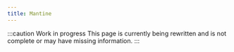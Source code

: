 ```yaml
---
title: Mantine
---
```


:::caution Work in progress
This page is currently being rewritten and is not complete or may have missing information.
:::
